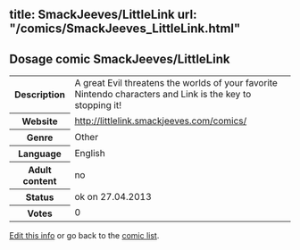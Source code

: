 title: SmackJeeves/LittleLink
url: "/comics/SmackJeeves_LittleLink.html"
---
Dosage comic SmackJeeves/LittleLink
-----------------------------------------

<p id="msg"></p>
<script type="text/javascript">
if (window.location.search === '?edit_info_mail=sent_ok') {
  var elem = document.getElementById("msg");
  elem.innerHTML = 'Edited information sucessfully sent.';
  elem.className = 'ok';
}
</script>
<table class="comicinfo">
<tr>
<th>Description</th><td>A great Evil threatens the worlds of your favorite Nintendo characters and Link is the key to stopping it!</td>
</tr>
<tr>
<th>Website</th><td><a href="http://littlelink.smackjeeves.com/comics/">http://littlelink.smackjeeves.com/comics/</a></td>
</tr>
<tr>
<th>Genre</th><td>Other</td>
</tr>
<tr>
<th>Language</th><td>English</td>
</tr>
<tr>
<th>Adult content</th><td>no</td>
</tr>
<tr>
<th>Status</th><td>ok on 27.04.2013</td>
</tr>
<tr>
<th>Votes</th><td>0</td>
</tr>
</table>

[Edit this info](SmackJeeves_LittleLink_edit.html) or go back to the [comic list](../comic-index.html).
